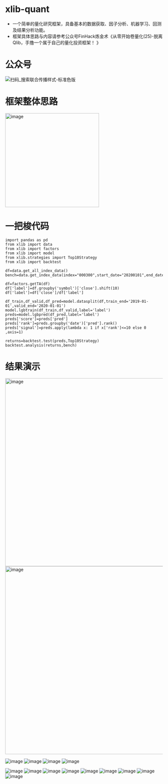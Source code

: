# xlib-quant
* 一个简单的量化研究框架，具备基本的数据获取、因子分析、机器学习、回测及结果分析功能。
* 框架具体思路与内容请参考公众号FinHack炼金术《从零开始卷量化(25)-脱离Qlib，手撸一个属于自己的量化投资框架！ 》
# 公众号
![扫码_搜索联合传播样式-标准色版](https://user-images.githubusercontent.com/6196607/162598983-b11b756a-f4fd-4062-9d77-e414e2f072e1.jpg)
# 框架整体思路
<img width="300" alt="image" src="https://user-images.githubusercontent.com/6196607/162599136-2a8286c8-b205-4f43-a894-61c771356920.png">

# 一把梭代码 
    import pandas as pd
    from xlib import data
    from xlib import factors
    from xlib import model
    from xlib.strategies import Top10Strategy
    from xlib import backtest
    
    df=data.get_all_index_data()
    bench=data.get_index_data(index="000300",start_date="20200101",end_date="20220330",renew=False)
    
    df=factors.getTA(df)
    df['label']=df.groupby('symbol')['close'].shift(10)
    df['label']=df['close']/df['label']
    
    df_train,df_valid,df_pred=model.datasplit(df,train_end='2019-01-01',valid_end='2020-01-01')
    model.lgbtrain(df_train,df_valid,label='label')  
    preds=model.lgbpred(df_pred,label='label') 
    preds['score']=preds['pred']
    preds['rank']=preds.groupby('date')['pred'].rank()
    preds['signal']=preds.apply(lambda x: 1 if x['rank']<=10 else 0 ,axis=1)
    
    returns=backtest.test(preds,Top10Strategy)
    backtest.analysis(returns,bench)
    
    
# 结果演示 
<img width="600" alt="image" src="https://user-images.githubusercontent.com/6196607/162584205-8bb34525-4ff0-47c2-8b29-5674af881f29.png">
<img width="600" alt="image" src="https://user-images.githubusercontent.com/6196607/162584222-3ff3f10e-5a07-4621-a9c3-c903a0e8b34f.png">


![image](https://user-images.githubusercontent.com/6196607/162584080-840c668f-524b-4729-9942-cc546456155f.png)
![image](https://user-images.githubusercontent.com/6196607/162584099-dbd51d9a-8e2e-4d5e-abc4-867964d279bc.png)
![image](https://user-images.githubusercontent.com/6196607/162584104-4687f9d6-98a7-4298-abfe-349865ecdd3e.png)
![image](https://user-images.githubusercontent.com/6196607/162584110-ace4df23-ff76-445d-9361-354730f30a89.png)

![image](https://user-images.githubusercontent.com/6196607/162584104-4687f9d6-98a7-4298-abfe-349865ecdd3e.png)
![image](https://user-images.githubusercontent.com/6196607/162584113-f948f488-fb78-4eb7-9bff-8e669c169c7e.png)
![image](https://user-images.githubusercontent.com/6196607/162584140-a63a8134-a432-469b-939f-083dcac43f3c.png)
![image](https://user-images.githubusercontent.com/6196607/162584155-528b7ece-8f97-4b74-bc7e-045d60c7338e.png)
![image](https://user-images.githubusercontent.com/6196607/162584146-f023ec48-6168-4ad5-9f0d-3e36b3fa241f.png)
![image](https://user-images.githubusercontent.com/6196607/162584131-7bf6e0b0-9fc9-40c2-81e1-94ca51a934ff.png)
![image](https://user-images.githubusercontent.com/6196607/162584067-90f96c9c-42b0-43e1-aba6-f81347303866.png)
![image](https://user-images.githubusercontent.com/6196607/162584119-1cdead27-64ae-4ca4-9aab-d154c19a6fbe.png)
![image](https://user-images.githubusercontent.com/6196607/162584127-0294e2c1-cf8c-40a9-a866-0ecad3d2c6ad.png)

